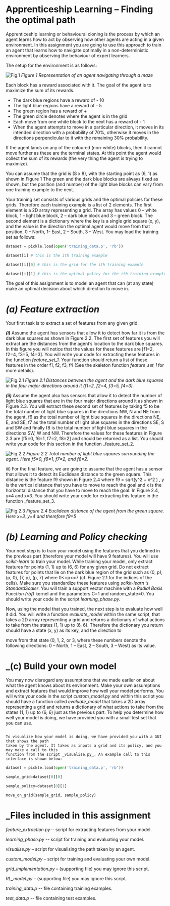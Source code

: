 # Apprenticeship Learning – Finding the optimal path

Apprenticeship learning or behavioural cloning is the process by which an agent learns how
to act by observing how other agents are acting in a given environment. In this assignment
you are going to use this approach to train an agent that learns how to navigate optimally in
a non-deterministic environment by observing the behaviour of expert learners.

The setup for the environment is as follows:

![Fig.1](Figures/Maze.png)
*Figure 1 Representation of an agent navigating through a maze*

Each block has a reward associated with it. The goal of the agent is to maximize the sum of
its rewards.


* The dark blue regions have a reward of - 10
* The light blue regions have a reward of - 5
* The green region has a reward of +
* The green circle denotes where the agent is in the grid
* Each move from one white block to the next has a reward of - 1
* When the agent attempts to move in a particular direction, it moves in its intended
direction with a probability of 70%, otherwise it moves in the directions
perpendicular to it with the remaining 30% probability.

If the agent lands on any of the coloured (non-white) blocks, then it cannot move further as
these are the terminal states. At this point the agent would collect the sum of its rewards
(the very thing the agent is trying to maximize).


You can assume that the grid is (8 x 8), with the starting point as (6, 1) as shown in Figure
1 The green and the dark blue blocks are always fixed as shown, but the position (and
number) of the light blue blocks can vary from one training example to the next.

Your training set consists of various grids and the optimal policies for these grids. Therefore
each training example is a list of 2 elements. The first element is a 2D array representing a
grid. The array has values 0 – white block, 1 – light blue block, 2 – dark blue block and 3 –
green block. The second element is a dictionary where the key is a single grid square (x, y),
and the value is the direction the optimal agent would move from that position, 0 – North, 1- East, 2 – South, 3 – West. You may load the training set as follows:
``` python
dataset = pickle.load(open('training_data.p', 'rb'))

dataset[i] # this is the ith training example

dataset[i][0] # this is the grid for the ith training example

dataset[i][1] # this is the optimal policy for the ith training example
```

The goal of this assignment is to model an agent that can (at any state) make an optimal
decision about which direction to move in.

# _(a) Feature extraction_

Your first task is to extract a set of features from any given grid.

**_(i)_** Assume the agent has sensors that allow it to detect how far it is from the dark blue
squares as shown in Figure 2.2. The first set of features you will extract are the distances
from the agent’s location to the dark blue squares. In this figure you will notice that the
values for these features are [f1=2, f2=4, f3=5, f4=3]. You will write your code for extracting
these features in the function _feature_set_1._ Your function should return a list of these
features in the order f1, f2, f3, f4 (See the skeleton function _feature_set_1_ for more details).

![Fig.2.1](Figures/f1.png)
*Figure 2.1 Distances between the agent and the dark blue squares in the four major
directions around it (f1=2, f2=4, f3=5, f4=3).*

**_(ii)_** Assume the agent also has sensors that allow it to detect the number of light blue squares
that are in the four major directions around it as shown in Figure 2.3. You will extract these
second set of features by taking f5 to be the total number of light blue squares in the
directions NW, N and NE from the agent, f6 as the total number of light blue squares in the
directions NE, E, and SE, f7 as the total number of light blue squares in the directions SE, S
and SW and finally f8 is the total number of light blue squares in the directions SW, W and
NW. Therefore the values for these features in Figure 2.3 are [f5=0, f6=1, f7=2, f8=2] and
should be returned as a list. You should write your code for this section in the function
_feature_set_2.

![Fig.2.2](Figures/f2.png)
*Figure 2.2 Total number of light blue squares surrounding the agent. Here f5=0, f6=1, f7=2,
and f8=2.*

iii) For the final feature, we are going to assume that the agent has a sensor that allows it to
detect its Euclidean distance to the green square. This distance is the feature f9 shown in
Figure 2.4 where f9 = sqrt(y^2 + x^2 ) , y is the vertical distance that you have to move to reach
the goal and x is the horizontal distance that you have to move to reach the goal. In Figure
2.4, y=4 and x=3. You should write your code for extracting this feature in the function
_feature_set_3.

![Fig.2.3](Figures/f3.png)
*Figure 2.4 Euclidean distance of the agent from the green square. Here x=3, y=4 and
therefore f9=5*

# _(b) Learning and Policy checking_

Your next step is to train your model using the features that you defined in the previous part
(therefore your model will have 9 features). You will use _scikit-learn_ to train your model.
While training your model, only extract features for points (1, 1) up to (6, 6) for any given
grid. Do not extract features for points that lie on the dark blue region of the grid such as (0,
p), (p, 0), (7, p), (p, 7) where 0<=p<=7 (cf. Figure 2.1 for the indices of the cells). Make sure
you standardize these features using _scikit-learn_ ’s _StandardScaler_. You will train a support
vector machine with a _Radial Basis Function (rbf)_ kernel and the parameters C=1 and
random_state=0. You should write your code in the script _learning_phase.py._

Now, using the model that you trained, the next step is to evaluate how well it did. You will
write a function _evaluate_model_ within the same script, that takes a 2D array representing a
grid and returns a dictionary of what actions to take from the states (1, 1) up to (6, 6).
Therefore the dictionary you return should have a state (x, y) as its key, and the direction to


move from that state (0, 1, 2, or 3, where these numbers denote the following directions: 0 –
North, 1 – East, 2 – South, 3 – West) as its value.

# _(c) Build your own model

You may now disregard any assumptions that we made earlier on about what the agent
knows about its environment. Make your own assumptions and extract features that would
improve how well your model performs. You will write your code in the script
_custom_model.py_ and within this script you should have a function called _evaluate_model_
that takes a 2D array representing a grid and returns a dictionary of what actions to take
from the states (1, 1) up to (6, 6) just as the previous part. To help you determine how well
your model is doing, we have provided you with a small test set that you can use.


```Note

To visualize how your model is doing, we have provided you with a GUI that shows the path
taken by the agent. It takes as inputs a grid and its policy, and you may make a call to this
function from the script _visualise.py_. An example call to this interface is shown below:
```
``` python
dataset = pickle.load(open('training_data.p', 'rb'))

sample_grid=dataset[0][0]

sample_policy=dataset[0][1]

move_on_grid(sample_grid, sample_policy)
```

# _Files included in this assignment

*_feature_extraction.py_*-- script for extracting features from your model.

*_learning_phase.py_* -- script for training and evaluating your model.

*_visualise.py_* – script for visualising the path taken by an agent.

*_custom_model.py_* – script for training and evaluating your own model.

*_grid_implementation.py_* – (supporting file) you may ignore this script.

*_RL_model.py_* – (supporting file) you may ignore this script.

*_training_data.p_* -- file containing training examples.

*_test_data.p_* -- file containing test examples.


